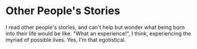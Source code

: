 Other People's Stories
======================

I read other people's stories, and can't help but wonder what being born into their life would be like.  "What an experience!", I think, experiencing the myriad of possible lives.  Yes, I'm that egotistical.
